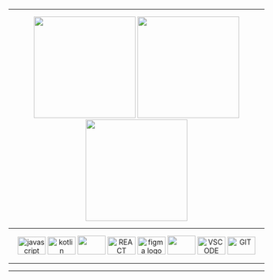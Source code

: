 




</div>

      
 <hr/>
<div align="center">
  <img height="200cm" src="http://github-profile-summary-cards.vercel.app/api/cards/repos-per-language?username=mareanx&theme=transparent"/>
  <img height="200cm" src="http://github-profile-summary-cards.vercel.app/api/cards/productive-time?username=mareanx&theme=transparent&utcOffset=8"/>
 <img height="200cm" src="http://github-profile-summary-cards.vercel.app/api/cards/profile-details?username=mareanx&theme=transparent"/>

 
</div>

 <div display align="center"> 
       
<hr/>
     <img src="https://cdn.jsdelivr.net/gh/devicons/devicon/icons/javascript/javascript-original.svg" height="35" width="55" alt="javascript logo" / >
     <img src="https://cdn.jsdelivr.net/gh/devicons/devicon@latest/icons/kotlin/kotlin-original.svg" height="35" width="55" alt="kotlin"/>
     <img src="https://cdn.jsdelivr.net/gh/devicons/devicon@latest/icons/java/java-original.svg" height="37" width="55" />
     <img src="https://cdn.jsdelivr.net/gh/devicons/devicon/icons/react/react-original.svg" height="35" width="55" title="REACT NATIVE"> 
     <img src="https://cdn.jsdelivr.net/gh/devicons/devicon/icons/figma/figma-original.svg" height="35" width="55" alt="figma logo"  title="FIGMA"/>
      <img src="https://cdn.jsdelivr.net/gh/devicons/devicon@latest/icons/intellij/intellij-original.svg" height="37" width="55" />
     <img src="https://cdn.jsdelivr.net/gh/devicons/devicon/icons/vscode/vscode-original.svg" height="35" width="55" title="VSCODE" />
     <img src="https://cdn.jsdelivr.net/gh/devicons/devicon/icons/git/git-original.svg" height="35" width="55" a title="GIT"/>
<hr/>
   
  </div> 

 
  </div>
<hr/>    



